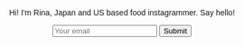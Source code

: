 <head>
<title>Rina Lee</title>
<style>
body {
text-align: center;
background-size: cover;
background-position: center;
color; pink;
font-family: helvetica;
}
</style>
</head>
<body>
<p>Hi! I'm Rina, Japan and US based food instagrammer. Say hello!</p>
<input type="email" placeholder="Your email">
<input type="submit">
</body>
